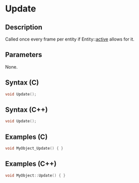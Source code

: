 # Update

## Description
Called once every frame per entity if Entity::[active](TODO) allows for it.

## Parameters
None.

## Syntax (C)
```c
void Update();
```

## Syntax (C++)
```cpp
void Update();
```

## Examples (C)
```c
void MyObject_Update() { }
```

## Examples (C++)
```cpp
void MyObject::Update() { }
```